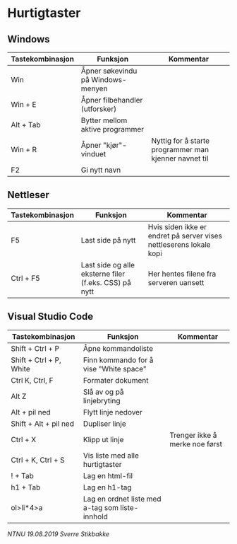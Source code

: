 # Hurtigtaster

## Windows

Tastekombinasjon |Funksjon |Kommentar
-- |-- |--
Win |Åpner søkevindu på Windows-menyen
Win + E |Åpner filbehandler (utforsker)
Alt + Tab |Bytter mellom aktive programmer
Win + R |Åpner "kjør"-vinduet |Nyttig for å starte programmer man kjenner navnet til
F2 |Gi nytt navn

## Nettleser

Tastekombinasjon |Funksjon |Kommentar
-- |-- |--
F5 |Last side på nytt |Hvis siden ikke er endret på server vises nettleserens lokale kopi
Ctrl + F5 |Last side og alle eksterne filer (f.eks. CSS) på nytt |Her hentes filene fra serveren uansett

## Visual Studio Code

Tastekombinasjon |Funksjon |Kommentar
-- |-- |--
Shift + Ctrl + P |Åpne kommandoliste
Shift + Ctrl + P, White|Finn kommando for å vise "White space"
Ctrl K, Ctrl, F |Formater dokument
Alt Z |Slå av og på linjebryting
Alt + pil ned |Flytt linje nedover
Shift + Alt + pil ned |Dupliser linje
Ctrl + X |Klipp ut linje |Trenger ikke å merke noe først
Ctrl + K, Ctrl + S |Vis liste med alle hurtigtaster
! + Tab |Lag en html-fil
h1 + Tab |Lag en h1-tag
ol>li*4>a |Lag en ordnet liste med a-tag som liste-innhold


*NTNU 19.08.2019 Sverre Stikbakke*
